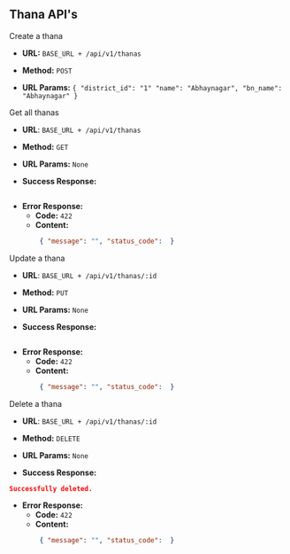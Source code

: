 **Thana API's**
----
Create a thana

* **URL:** `BASE_URL + /api/v1/thanas`

* **Method:** `POST`

*  **URL Params:**
   `{ "district_id": "1"
   "name": "Abhaynagar",
   "bn_name": "Abhaynagar"
   }`

Get all thanas

* **URL**: `BASE_URL + /api/v1/thanas`

* **Method:** `GET`

*  **URL Params:** `None`

* **Success Response:**
 ```json
```

* **Error Response:**
    * **Code:** `422`
    * **Content:**
         ```json 
          { "message": "", "status_code":  }
         ```

Update a thana

* **URL**: `BASE_URL + /api/v1/thanas/:id`

* **Method:** `PUT`

*  **URL Params:** `None`

* **Success Response:**
 ```json
```

* **Error Response:**
    * **Code:** `422`
    * **Content:**
         ```json 
          { "message": "", "status_code":  }
         ```

Delete a thana

* **URL**: `BASE_URL + /api/v1/thanas/:id`

* **Method:** `DELETE`

*  **URL Params:** `None`

* **Success Response:**
 ```json 
 Successfully deleted.
```

* **Error Response:**
    * **Code:** `422`
    * **Content:**
         ```json 
          { "message": "", "status_code":  }
         ```
      